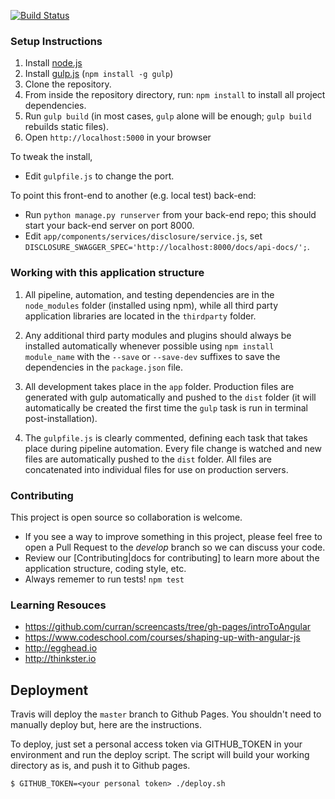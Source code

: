 [![Build Status](https://travis-ci.org/caciviclab/disclosure-frontend-alpha.svg)](https://travis-ci.org/caciviclab/disclosure-frontend-alpha)

### Setup Instructions

1. Install [node.js](http://nodejs.com)
2. Install [gulp.js](http://gulpjs.com) (```npm install -g gulp```)
3. Clone the repository.
4. From inside the repository directory, run: ```npm install``` to install all project dependencies.
5. Run ```gulp build``` (in most cases, `gulp` alone will be enough; `gulp build` rebuilds static files).
6. Open ```http://localhost:5000``` in your browser


To tweak the install,
* Edit `gulpfile.js` to change the port.

To point this front-end to another (e.g. local test) back-end:
* Run `python manage.py runserver` from your back-end repo; this should start your back-end server on port 8000.
* Edit `app/components/services/disclosure/service.js`, set `DISCLOSURE_SWAGGER_SPEC='http://localhost:8000/docs/api-docs/';`.

### Working with this application structure
1. All pipeline, automation, and testing dependencies are in the
   ```node_modules``` folder (installed using npm), while all third party
   application libraries are located in the ```thirdparty``` folder.

2. Any additional third party modules and plugins should always be installed
   automatically whenever possible using ```npm install module_name``` with the
   ```--save``` or ```--save-dev``` suffixes to save the dependencies in the
   ```package.json``` file.

3. All development takes place in the ```app``` folder. Production files are
   generated with gulp automatically and pushed to the ```dist``` folder (it
   will automatically be created the first time the ```gulp``` task is run in
   terminal post-installation).

4. The ```gulpfile.js``` is clearly commented, defining each task that takes
   place during pipeline automation. Every file change is watched and new files
   are automatically pushed to the ```dist``` folder. All files are concatenated
   into individual files for use on production servers.


### Contributing
This project is open source so collaboration is welcome. 


* If you see a way to improve something in this project, please feel free to open a Pull Request to the *develop* branch so we can discuss your code.
* Review our [Contributing|docs for contributing] to learn more about the application structure, coding style, etc.
* Always rememer to run tests! `npm test`


### Learning Resouces
- https://github.com/curran/screencasts/tree/gh-pages/introToAngular
- https://www.codeschool.com/courses/shaping-up-with-angular-js
- http://egghead.io
- http://thinkster.io


## Deployment

Travis will deploy the `master` branch to Github Pages. You shouldn't need to manually deploy
but, here are the instructions.

To deploy, just set a personal access token via GITHUB_TOKEN in your environment
and run the deploy script. The script will build your working directory as is,
and push it to Github pages.

    $ GITHUB_TOKEN=<your personal token> ./deploy.sh
